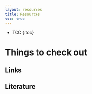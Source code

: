 ```yaml
---
layout: resources
title: Resources
toc: true
---
```


- TOC
{:toc}

# Things to check out

## Links

## Literature


